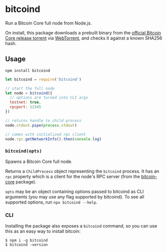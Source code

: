 # bitcoind

Run a Bitcoin Core full node from Node.js.

On install, this package downloads a prebuilt binary from the [official Bitcoin Core release torrent](https://bitcoin.org/en/download) via [WebTorrent](https://github.com/webtorrent/webtorrent), and checks it against a known SHA256 hash.

## Usage
`npm install bitcoind`

```js
let bitcoind = require('bitcoind')

// start the full node
let node = bitcoind({
  // options are turned into CLI args
  testnet: true,
  rpcport: 12345
})

// returns handle to child process
node.stdout.pipe(process.stdout)

// comes with initialized rpc client
node.rpc.getNetworkInfo().then(console.log)
```

### `bitcoind(opts)`

Spawns a Bitcoin Core full node.

Returns a `ChildProcess` object representing the `bitcoind` process. It has an `rpc` property which is a client for the node's RPC server (from the [bitcoin-core](https://github.com/ruimarinho/bitcoin-core) package).

`opts` may be an object containing options passed to bitcoind as CLI arguments (you may use any flag supported by bitcoind). To see all supported options, run `npx bitcoind --help`.

### CLI

Installing the package also exposes a `bitcoind` command, so you can use this as an easy way to install bitcoin:
```
$ npm i -g bitcoind
$ bitcoind -version
```
